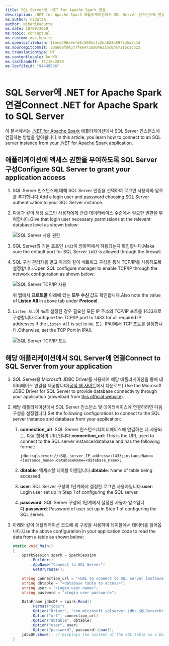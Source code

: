 ```yaml
---
title: SQL Server에 .NET for Apache Spark 연결
description: .NET for Apache Spark 애플리케이션에서 SQL Server 인스턴스에 연결하는 방법을 알아봅니다.
ms.author: nidutta
author: Niharikadutta
ms.date: 10/09/2020
ms.topic: conceptual
ms.custom: mvc,how-to
ms.openlocfilehash: 1fecd796aeefd6c5681c4c2ea623e89f3a5a3c1d
ms.sourcegitcommit: 30a686fd4377fe6472aa04e215c0de711bc1c322
ms.translationtype: HT
ms.contentlocale: ko-KR
ms.lasthandoff: 11/10/2020
ms.locfileid: "94439536"
---
```

# <a name="connect-net-for-apache-spark-to-sql-server"></a><span data-ttu-id="793fb-103">SQL Server에 .NET for Apache Spark 연결</span><span class="sxs-lookup"><span data-stu-id="793fb-103">Connect .NET for Apache Spark to SQL Server</span></span>

<span data-ttu-id="793fb-104">이 문서에서는 [.NET for Apache Spark](https://github.com/dotnet/spark) 애플리케이션에서 SQL Server 인스턴스에 연결하는 방법을 알아봅니다.</span><span class="sxs-lookup"><span data-stu-id="793fb-104">In this article, you learn how to connect to an SQL server instance from your [.NET for Apache Spark](https://github.com/dotnet/spark) application.</span></span>

## <a name="configure-sql-server-to-grant-your-application-access"></a><span data-ttu-id="793fb-105">애플리케이션에 액세스 권한을 부여하도록 SQL Server 구성</span><span class="sxs-lookup"><span data-stu-id="793fb-105">Configure SQL Server to grant your application access</span></span>

1. <span data-ttu-id="793fb-106">SQL Server 인스턴스에 대해 SQL Server 인증을 선택하여 로그인 사용자와 암호를 추가합니다.</span><span class="sxs-lookup"><span data-stu-id="793fb-106">Add a login user and password choosing SQL Server authentication to your SQL Server instance.</span></span>
2. <span data-ttu-id="793fb-107">다음과 같이 해당 로그인 사용자에게 관련 데이터베이스 수준에서 필요한 권한을 부여합니다.</span><span class="sxs-lookup"><span data-stu-id="793fb-107">Give that login user necessary permissions at the relevant database level as shown below:</span></span>

    ![SQL Server 사용 권한](./media/connect-external-sources/SqlServerAuth.png)

3. <span data-ttu-id="793fb-109">SQL Server의 기본 포트인 `1433`이 방화벽에서 허용되는지 확인합니다.</span><span class="sxs-lookup"><span data-stu-id="793fb-109">Make sure the default port for SQL Server `1433` is allowed through the firewall.</span></span>
4. <span data-ttu-id="793fb-110">SQL 구성 관리자를 열고 아래와 같이 네트워크 구성을 통해 TCP/IP를 사용하도록 설정합니다.</span><span class="sxs-lookup"><span data-stu-id="793fb-110">Open SQL configure manager to enable TCP/IP through the network configuration as shown below:</span></span>

    ![SQL Server TCP/IP 사용](./media/connect-external-sources/SqlServerTCPIP.png)

    <span data-ttu-id="793fb-112">위 탭에서 **프로토콜** 아래에 있는 **모두 수신** 값도 확인합니다.</span><span class="sxs-lookup"><span data-stu-id="793fb-112">Also note the value of **Listen All** in above tab under **Protocol**.</span></span>

5. <span data-ttu-id="793fb-113">`Listen All`이 `No`로 설정된 경우 필요한 모든 IP 주소의 TCP/IP 포트를 1433으로 구성합니다.</span><span class="sxs-lookup"><span data-stu-id="793fb-113">Configure the TCP/IP port to 1433 for all required IP addresses if the `Listen All` is set to `No`.</span></span> <span data-ttu-id="793fb-114">또는 IPAll에서 TCP 포트를 설정합니다.</span><span class="sxs-lookup"><span data-stu-id="793fb-114">Otherwise, set the TCP Port in IPAll.</span></span>

    ![SQL Server TCP/IP 포트](./media/connect-external-sources/SQLServerTCPIIPPort.png)

## <a name="connect-to-sql-server-from-your-application"></a><span data-ttu-id="793fb-116">해당 애플리케이션에서 SQL Server에 연결</span><span class="sxs-lookup"><span data-stu-id="793fb-116">Connect to SQL Server from your application</span></span>

1. <span data-ttu-id="793fb-117">SQL Server용 Microsoft JDBC Driver를 사용하여 해당 애플리케이션을 통해 데이터베이스 연결을 제공합니다([공식 웹 사이트](/sql/connect/jdbc/download-microsoft-jdbc-driver-for-sql-server?view=sql-server-ver15)에서 다운로드).</span><span class="sxs-lookup"><span data-stu-id="793fb-117">Use the Microsoft JDBC Driver for SQL Server to provide database connectivity through your application (download from [this official website](/sql/connect/jdbc/download-microsoft-jdbc-driver-for-sql-server?view=sql-server-ver15)).</span></span>
2. <span data-ttu-id="793fb-118">해당 애플리케이션에서 SQL Server 인스턴스 및 데이터베이스에 연결하려면 다음 구성을 설정합니다.</span><span class="sxs-lookup"><span data-stu-id="793fb-118">Set the following configurations to connect to the SQL server instance and database from your application:</span></span>
    1. <span data-ttu-id="793fb-119">**connection_url**: SQL Server 인스턴스/데이터베이스에 연결하는 데 사용되는, 다음 형식의 URL입니다.</span><span class="sxs-lookup"><span data-stu-id="793fb-119">**connection_url**: This is the URL used to connect to the SQL server instance/database and has the following format:</span></span>

        ```
        jdbc:sqlserver://<SQL_server_IP_address>:1433;instanceName=<instance_name>;databaseName=<database_name>;
        ```

    2. <span data-ttu-id="793fb-120">**dbtable**: 액세스할 테이블 이름입니다.</span><span class="sxs-lookup"><span data-stu-id="793fb-120">**dbtable**: Name of table being accessed.</span></span>
    3. <span data-ttu-id="793fb-121">**user**: SQL Server 구성의 1단계에서 설정한 로그인 사용자입니다.</span><span class="sxs-lookup"><span data-stu-id="793fb-121">**user**: Login user set up in Step 1 of configuring the SQL server.</span></span>
    4. <span data-ttu-id="793fb-122">**password**: SQL Server 구성의 1단계에서 설정한 사용자 암호입니다.</span><span class="sxs-lookup"><span data-stu-id="793fb-122">**password**: Password of user set up in Step 1 of configuring the SQL server.</span></span>
3. <span data-ttu-id="793fb-123">아래와 같이 애플리케이션 코드에 위 구성을 사용하여 테이블에서 데이터를 읽어옵니다.</span><span class="sxs-lookup"><span data-stu-id="793fb-123">Use the above configuration in your application code to read the data from a table as shown below:</span></span>

    ```csharp
    static void Main()
    {
        SparkSession spark = SparkSession
            .Builder()
            .AppName("Connect to SQL Server")
            .GetOrCreate();

        string connection_url = "<URL to connect to SQL server instance>";
        string dbtable = "<database table to access>";
        string user = "<Login user name>";
        string password = "<Login user password>";

        DataFrame jdbcDF = spark.Read()
            .Format("jdbc")
            .Option("driver", "com.microsoft.sqlserver.jdbc.SQLServerDriver")
            .Option("url", connection_url)
            .Option("dbtable", dbtable)
            .Option("user", user)
            .Option("password", password).Load();
        jdbcDF.Show(); // Displays the content of the SQL table as a DataFrame
    }
    ```
